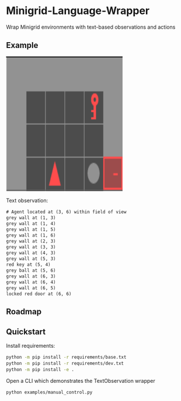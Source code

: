 # Minigrid-Language-Wrapper

Wrap Minigrid environments with text-based observations and actions

## Example

![rgb image of env](assets/env_rgb.png)

Text observation:
```
# Agent located at (3, 6) within field of view
grey wall at (1, 3)
grey wall at (1, 4)
grey wall at (1, 5)
grey wall at (1, 6)
grey wall at (2, 3)
grey wall at (3, 3)
grey wall at (4, 3)
grey wall at (5, 3)
red key at (5, 4)
grey ball at (5, 6)
grey wall at (6, 3)
grey wall at (6, 4)
grey wall at (6, 5)
locked red door at (6, 6)
```

## Roadmap

## Quickstart

Install requirements:

```bash
python -m pip install -r requirements/base.txt
python -m pip install -r requirements/dev.txt
python -m pip install -e .
```

Open a CLI which demonstrates the TextObservation wrapper
```bash
python examples/manual_control.py
```